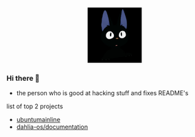 <p align="center">
  <img width="25%" src="./logo/custom/hexa.png"
</p>


### Hi there 👋

- the person who is good at hacking stuff and fixes README's

list of top 2 projects

- [ubuntumainline](https://github.com/HexaOneOfficial/ubuntumainline)
- [dahlia-os/documentation](https://github.com/dahlia-os/documentation)
